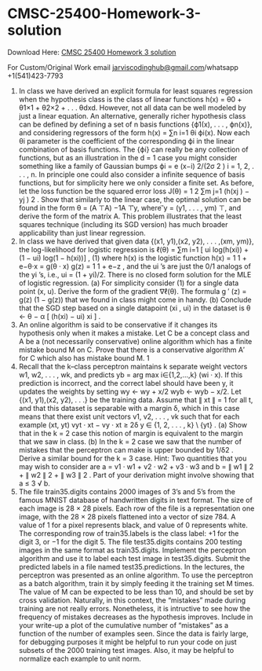 # CMSC-25400-Homework-3-solution

Download Here: [CMSC 25400 Homework 3 solution](https://jarviscodinghub.com/assignment/cmsc-25400-homework-3-solution/)

For Custom/Original Work email jarviscodinghub@gmail.com/whatsapp +1(541)423-7793

1. In class we have derived an explicit formula for least squares regression when the hypothesis class is
the class of linear functions h(x) = θ0 + θ1×1 + θ2×2 + . . . θdxd. However, not all data can be well
modeled by just a linear equation. An alternative, generally richer hypothesis class can be defined by
defining a set of n basis functions {ϕ1(x), . . . , ϕn(x)}, and considering regressors of the form
h(x) = ∑n
i=1
θi ϕi(x).
Now each θi parameter is the coefficient of the corresponding ϕi
in the linear combination of basis
functions. The {ϕi} can really be any collection of functions, but as an illustration in the d = 1 case
you might consider something like a family of Gaussian bumps
ϕi = e
(x−i)
2/(2σ
2
)
i = 1, 2, . . . , n.
In principle one could also consider a infinite sequence of basis functions, but for simplicity here we
only consider a finite set. As before, let the loss function be the squared error loss
J(θ) = 1
2
∑m
j=1
(h(xj ) − yj )
2
.
Show that similarly to the linear case, the optimal solution can be found in the form
θ = (A
⊤A)
−1A
⊤⃗y,
where ⃗y = (y1, . . . , ym)
⊤, and derive the form of the matrix A. This problem illustrates that the
least squares technique (including its SGD version) has much broader applicability than just linear
regression.
2. In class we have derived that given data {(x1, y1),(x2, y2), . . . ,(xm, ym)}, the log-likelihood for logistic
regression is
ℓ(θ) = ∑m
i=1
[
ui
log(h(xi)) + (1 − ui) log(1 − h(xi))]
, (1)
where h(x) is the logistic function
h(x) = 1
1 + e−θ·x
= g(θ · x) g(z) = 1
1 + e−z
,
and the ui
’s are just the 0/1 analogs of the yi
’s, i.e., ui = (1 + yi)/2. There is no closed form solution
for the MLE of logistic regression.
(a) For simplicity consider (1) for a single data point (x, u). Derive the form of the gradient ∇ℓ(θ).
The formula g
′
(z) = g(z) (1 − g(z)) that we found in class might come in handy.
(b) Conclude that the SGD step based on a single datapoint (xi
, ui) in the dataset is
θ ← θ − α
[
(h(xi) − ui) xi
]
.
3. An online algorithm is said to be conservative if it changes its hypothesis only when it makes a mistake.
Let C be a concept class and A be a (not necessarily conservative) online algorithm which has a finite
mistake bound M on C. Prove that there is a conservative algorithm A′
for C which also has mistake
bound M.
1
4. Recall that the k–class perceptron maintains k separate weight vectors w1, w2, . . . , wk, and predicts
yb = arg max
i∈{1,2,…,k}
(wi
· x).
If this prediction is incorrect, and the correct label should have been y, it updates the weights by
setting
wy ← wy + x/2
wyb ← wyb − x/2.
Let {(x1, y1),(x2, y2), . . .} be the training data. Assume that ∥ xt ∥ = 1 for all t, and that this dataset
is separable with a margin δ, which in this case means that there exist unit vectors v1, v2, . . . , vk such
that for each example (xt, yt)
vyt
· xt − vy · xt ≥ 2δ y ∈ {1, 2, . . . , k} \ {yt} .
(a) Show that in the k = 2 case this notion of margin is equivalent to the margin that we saw in class.
(b) In the k = 2 case we saw that the number of mistakes that the perceptron can make is upper
bounded by 1/δ2
. Derive a similar bound for the k = 3 case. Hint: Two quantities that you may
wish to consider are a = v1 · w1 + v2 · w2 + v3 · w3 and b = ∥ w1 ∥
2 + ∥ w2 ∥
2 + ∥ w3 ∥
2
. Part of
your derivation might involve showing that a ≤ 3
√
b.
5. The file train35.digits contains 2000 images of 3’s and 5’s from the famous MNIST database of
handwritten digits in text format. The size of each image is 28 × 28 pixels. Each row of the file is a
representation one image, with the 28 × 28 pixels flattened into a vector of size 784. A value of 1 for a
pixel represents black, and value of 0 represents white. The corresponding row of train35.labels is
the class label: +1 for the digit 3, or −1 for the digit 5. The file test35.digits contains 200 testing
images in the same format as train35.digits.
Implement the perceptron algorithm and use it to label each test image in test35.digits. Submit the
predicted labels in a file named test35.predictions. In the lectures, the perceptron was presented
as an online algorithm. To use the perceptron as a batch algorithm, train it by simply feeding it
the training set M times. The value of M can be expected to be less than 10, and should be set by
cross validation. Naturally, in this context, the “mistakes” made during training are not really errors.
Nonetheless, it is intructive to see how the frequency of mistakes decreases as the hypothesis improves.
Include in your write-up a plot of the cumulative number of “mistakes” as a function of the number of
examples seen.
Since the data is fairly large, for debugging purposes it might be helpful to run your code on just
subsets of the 2000 training test images. Also, it may be helpful to normalize each example to unit
norm.

